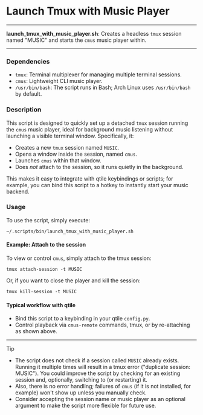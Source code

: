 # Launch Tmux with Music Player

---

**launch_tmux_with_music_player.sh**: Creates a headless `tmux` session named "MUSIC" and starts the `cmus` music player within.

---

### Dependencies

- `tmux`: Terminal multiplexer for managing multiple terminal sessions.
- `cmus`: Lightweight CLI music player.
- `/usr/bin/bash`: The script runs in Bash; Arch Linux uses `/usr/bin/bash` by default.

### Description

This script is designed to quickly set up a detached `tmux` session running the `cmus` music player, ideal for background music listening without launching a visible terminal window. Specifically, it:

- Creates a new `tmux` session named `MUSIC`.
- Opens a window inside the session, named `cmus`.
- Launches `cmus` within that window.
- Does *not* attach to the session, so it runs quietly in the background.

This makes it easy to integrate with qtile keybindings or scripts; for example, you can bind this script to a hotkey to instantly start your music backend.

### Usage

To use the script, simply execute:

```
~/.scripts/bin/launch_tmux_with_music_player.sh
```

#### Example: Attach to the session

To view or control `cmus`, simply attach to the tmux session:

```
tmux attach-session -t MUSIC
```
Or, if you want to close the player and kill the session:
```
tmux kill-session -t MUSIC
```

#### Typical workflow with qtile

- Bind this script to a keybinding in your qtile `config.py`.
- Control playback via `cmus-remote` commands, tmux, or by re-attaching as shown above.

---

> [!TIP]
> - The script does not check if a session called `MUSIC` already exists. Running it multiple times will result in a tmux error ("duplicate session: MUSIC"). You could improve the script by checking for an existing session and, optionally, switching to (or restarting) it.
> - Also, there is no error handling; failures of `cmus` (if it is not installed, for example) won't show up unless you manually check.
> - Consider accepting the session name or music player as an optional argument to make the script more flexible for future use.